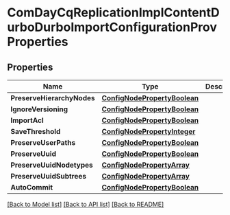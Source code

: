 # ComDayCqReplicationImplContentDurboDurboImportConfigurationProvProperties

## Properties
Name | Type | Description | Notes
------------ | ------------- | ------------- | -------------
**PreserveHierarchyNodes** | [**ConfigNodePropertyBoolean**](configNodePropertyBoolean.md) |  | [optional] 
**IgnoreVersioning** | [**ConfigNodePropertyBoolean**](configNodePropertyBoolean.md) |  | [optional] 
**ImportAcl** | [**ConfigNodePropertyBoolean**](configNodePropertyBoolean.md) |  | [optional] 
**SaveThreshold** | [**ConfigNodePropertyInteger**](configNodePropertyInteger.md) |  | [optional] 
**PreserveUserPaths** | [**ConfigNodePropertyBoolean**](configNodePropertyBoolean.md) |  | [optional] 
**PreserveUuid** | [**ConfigNodePropertyBoolean**](configNodePropertyBoolean.md) |  | [optional] 
**PreserveUuidNodetypes** | [**ConfigNodePropertyArray**](configNodePropertyArray.md) |  | [optional] 
**PreserveUuidSubtrees** | [**ConfigNodePropertyArray**](configNodePropertyArray.md) |  | [optional] 
**AutoCommit** | [**ConfigNodePropertyBoolean**](configNodePropertyBoolean.md) |  | [optional] 

[[Back to Model list]](../README.md#documentation-for-models) [[Back to API list]](../README.md#documentation-for-api-endpoints) [[Back to README]](../README.md)


